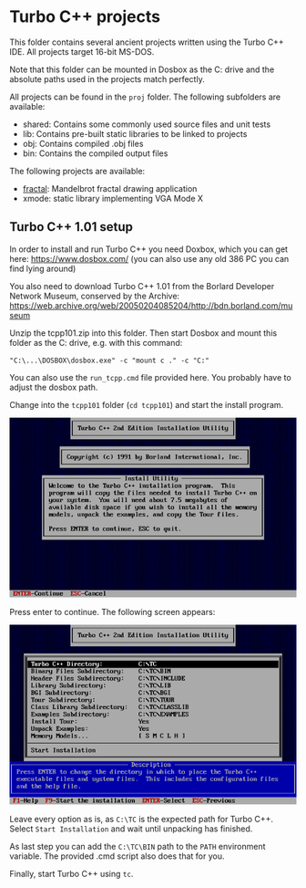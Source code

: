 # Turbo C++ projects

This folder contains several ancient projects written using the Turbo C++ IDE.
All projects target 16-bit MS-DOS.

Note that this folder can be mounted in Dosbox as the C: drive and the
absolute paths used in the projects match perfectly.

All projects can be found in the `proj` folder. The following subfolders are
available:

- shared: Contains some commonly used source files and unit tests
- lib: Contains pre-built static libraries to be linked to projects
- obj: Contains compiled .obj files
- bin: Contains the compiled output files

The following projects are available:

- [fractal](fractal/Readme.md): Mandelbrot fractal drawing application
- xmode: static library implementing VGA Mode X

## Turbo C++ 1.01 setup

In order to install and run Turbo C++ you need Doxbox, which you can get here:
https://www.dosbox.com/
(you can also use any old 386 PC you can find lying around)

You also need to download Turbo C++ 1.01 from the Borlard Developer Network
Museum, conserved by the Archive:
https://web.archive.org/web/20050204085204/http://bdn.borland.com/museum

Unzip the tcpp101.zip into this folder. Then start Dosbox and mount this
folder as the C: drive, e.g. with this command:

    "C:\...\DOSBOX\dosbox.exe" -c "mount c ." -c "C:"

You can also use the `run_tcpp.cmd` file provided here. You probably have to
adjust the dosbox path.

Change into the `tcpp101` folder (`cd tcpp101`) and start the install
program.

![Install program start](install-tcpp101-01.png)

Press enter to continue. The following screen appears:

![Install program 2](install-tcpp101-02.png)

Leave every option as is, as `C:\TC` is the expected path for Turbo C++.
Select `Start Installation` and wait until unpacking has finished.

As last step you can add the `C:\TC\BIN` path to the `PATH` environment
variable. The provided .cmd script also does that for you.

Finally, start Turbo C++ using `tc`.
